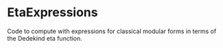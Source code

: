 # EtaExpressions
Code to compute with expressions for classical modular forms in terms of the Dedekind eta function. 
